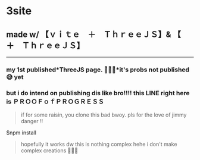 # 3site
## made w/ 【ｖｉｔｅ　＋　ＴｈｒｅｅＪＳ】&amp; 【　＋　ＴｈｒｅｅＪＳ】
- - -

### my 1st published*ThreeJS page. 🤡👍🏾*it's probs not published 😅 yet

### but i do intend on publishing dis like bro!!!! this LINE right here is ＰＲＯＯＦｏｆＰＲＯＧＲＥＳＳ

> if for some raisin, you clone this bad bwoy. pls for the love of jimmy danger ‼

$npm install

> hopefully it works dw this is nothing complex hehe i don't make complex creations 🤡👍🏾
